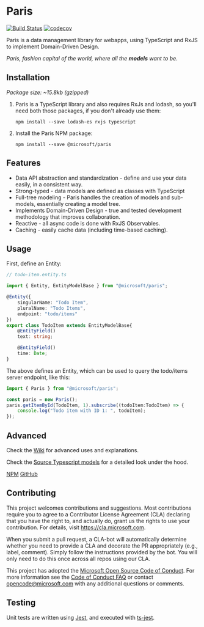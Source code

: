 # Paris

[![Build Status](https://travis-ci.org/Microsoft/paris.svg?branch=master)](https://travis-ci.org/Microsoft/paris)
[![codecov](https://codecov.io/gh/Microsoft/paris/branch/master/graph/badge.svg)](https://codecov.io/gh/Microsoft/paris)


Paris is a data management library for webapps, using TypeScript and RxJS to implement Domain-Driven Design.

*Paris, fashion capital of the world, where all the **models** want to be*.


## Installation

*Package size: ~15.8kb (gzipped)*

1. Paris is a TypeScript library and also requires RxJs and lodash, so you'll need both those packages, if you don't already use them:

	```
	npm install --save lodash-es rxjs typescript
	```

2. Install the Paris NPM package:

	```
	npm install --save @microsoft/paris
	```

## Features

- Data API abstraction and standardization - define and use your data easily, in a consistent way.
- Strong-typed - data models are defined as classes with TypeScript
- Full-tree modeling - Paris handles the creation of models and sub-models, essentially creating a model tree.
- Implements Domain-Driven Design - true and tested development methodology that improves collaboration.
- Reactive - all async code is done with RxJS Observables.
- Caching - easily cache data (including time-based caching).


## Usage

First, define an Entity:

```typescript
// todo-item.entity.ts

import { Entity, EntityModelBase } from "@microsoft/paris";

@Entity({
	singularName: "Todo Item",
	pluralName: "Todo Items",
	endpoint: "todo/items"
})
export class TodoItem extends EntityModelBase{
	@EntityField()
	text: string;

	@EntityField()
	time: Date;
}
```

The above defines an Entity, which can be used to query the todo/items server endpoint, like this:

```typescript
import { Paris } from "@microsoft/paris";

const paris = new Paris();
paris.getItemById(TodoItem, 1).subscribe((todoItem:TodoItem) => {
	console.log("Todo item with ID 1: ", todoItem);
});
```

## Advanced

Check the [Wiki](https://github.com/Microsoft/paris/wiki) for advanced uses and explanations.

Check the [Source Typescript models](https://microsoft.github.io/paris/) for a detailed look under the hood.

[NPM](https://www.npmjs.com/package/@microsoft/paris) [GitHub](https://github.com/Microsoft/paris)


## Contributing

This project welcomes contributions and suggestions.  Most contributions require you to agree to a
Contributor License Agreement (CLA) declaring that you have the right to, and actually do, grant us
the rights to use your contribution. For details, visit https://cla.microsoft.com.

When you submit a pull request, a CLA-bot will automatically determine whether you need to provide
a CLA and decorate the PR appropriately (e.g., label, comment). Simply follow the instructions
provided by the bot. You will only need to do this once across all repos using our CLA.

This project has adopted the [Microsoft Open Source Code of Conduct](https://opensource.microsoft.com/codeofconduct/).
For more information see the [Code of Conduct FAQ](https://opensource.microsoft.com/codeofconduct/faq/) or
contact [opencode@microsoft.com](mailto:opencode@microsoft.com) with any additional questions or comments.

## Testing
Unit tests are written using [Jest](https://jestjs.io/), and executed with [ts-jest](https://github.com/kulshekhar/ts-jest).